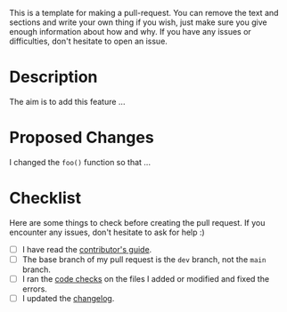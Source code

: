 This is a template for making a pull-request. You can remove the text and sections and write your own thing if you wish, just make sure you give enough information about how and why. If you have any issues or difficulties, don't hesitate to open an issue.


# Description

The aim is to add this feature ...

# Proposed Changes

I changed the `foo()` function so that ...


# Checklist

Here are some things to check before creating the pull request. If you encounter any issues, don't hesitate to ask for help :)

- [ ] I have read the [contributor's guide](https://github.com/arnab39/equiadapt/blob/main/CONTRIBUTING.md).
- [ ] The base branch of my pull request is the `dev` branch, not the `main` branch.
- [ ] I ran the [code checks](https://github.com/arnab39/equiadapt/blob/main/CONTRIBUTING.md#implement-your-changes) on the files I added or modified and fixed the errors.
- [ ] I updated the [changelog](https://github.com/arnab39/equiadapt/blob/main/CHANGELOG.md).
